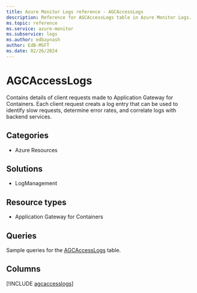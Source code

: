 ```yaml
---
title: Azure Monitor Logs reference - AGCAccessLogs
description: Reference for AGCAccessLogs table in Azure Monitor Logs.
ms.topic: reference
ms.service: azure-monitor
ms.subservice: logs
ms.author: edbaynash
author: EdB-MSFT
ms.date: 02/26/2024
---
```


# AGCAccessLogs

Contains details of client requests made to Application Gateway for Containers. Each client request creats a log entry that can be used to identify slow requests, determine error rates, and correlate logs with backend services.


## Categories

- Azure Resources

## Solutions

- LogManagement

## Resource types

- Application Gateway for Containers

## Queries

 Sample queries for the [AGCAccessLogs](../queries/agcaccesslogs.md) table.


## Columns
  
[!INCLUDE [agcaccesslogs](.././tables/includes/agcaccesslogs-include.md)]
